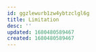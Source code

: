 ```yaml
---
id: ggzlewurb1zw4ybtzclgl6g
title: Limitation
desc: ''
updated: 1680480589467
created: 1680480589467
---
```

